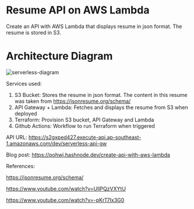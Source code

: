 # **Resume API on AWS Lambda**

Create an API with AWS Lambda that displays resume in json format. The resume is stored in S3.

# **Architecture Diagram**
![serverless-diagram](https://github.com/pohwj/aws-resume-api-terraform/assets/118417467/fa8285d3-ff18-42c2-87ae-8dc347c462db)

Services used:
1) S3 Bucket: Stores the resume in json format. The content in this resume was taken from https://jsonresume.org/schema/
2) API Gateway + Lambda: Fetches and displays the resume from S3 when deployed
3) Terraform: Provision S3 bucket, API Gateway and Lambda
4) Github Actions: Workflow to run Terraform when triggered

API URL: https://s2gxped427.execute-api.ap-southeast-1.amazonaws.com/dev/serverless-api-gw

Blog post: https://pohwj.hashnode.dev/create-api-with-aws-lambda

References:

https://jsonresume.org/schema/

https://www.youtube.com/watch?v=UllPQzVXYtU

https://www.youtube.com/watch?v=-pKrT7Ix3G0
